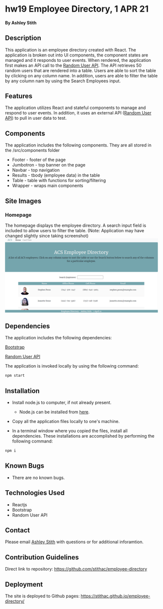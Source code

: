 # hw19 Employee Directory, 1 APR 21

#### By Ashley Stith

## Description
This application is an employee directory created with React.  The application is broken out into UI components, the component states are managed and it responds to user events. When rendered, the application first makes an API call to the [Random User API](https://randomuser.me/).  The API retrieves 50 random users that are rendered into a table.  Users are able to sort the table by clicking on any column name.  In addition, users are able to filter the table by any column nam by using the Search Employees input.

## Features
The application utilizes React and stateful components to manage and respond to user events.  In addition, it uses an external API ([Random User API](https://randomuser.me/)) to pull in user data to test.

## Components
The application includes the following components. They are all stored in the /src/components folder
* Footer - footer of the page
* Jumbotron - top banner on the page
* Navbar - top navigation
* Results - tbody (employee data) in the table
* Table - table with functions for sorting/filtering
* Wrapper - wraps main components

## Site Images
### Homepage
The homepage displays the employee directory.  A search input field is included to allow users to filter the table. (Note: Application may have changed slightly since taking screenshot)
![Site Homepage](./public/screenshots/home-screenshot.PNG)

## Dependencies
The application includes the following dependencies:

[Bootstrap](https://getbootstrap.com/)

[Random User API](https://randomuser.me/)

The application is invoked locally by using the following command:

```bash
npm start
```

## Installation
* Install node.js to computer, if not already present.

    * Node.js can be installed from [here](https://nodejs.org/en/).

* Copy all the application files locally to one's machine.

* In a terminal window where you copied the files, install all dependencies. These installations are accomplished by performing the following command:

```bash
npm i
```

## Known Bugs
* There are no known bugs.

## Technologies Used
* Reactjs
* Bootstrap
* Random User API

## Contact
Please email [Ashley Stith](mailto:ashleyc.stith@gmail.com) with questions or for additional inforamtion.

## Contribution Guidelines
Direct link to repository: https://github.com/stithac/employee-directory

## Deployment
The site is deployed to Github pages: https://stithac.github.io/employee-directory/
